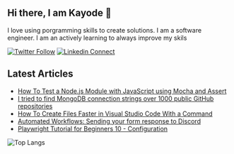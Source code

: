 ## Hi there, I am Kayode 👋
I love using porgramming skills to create solutions. I am a software engineer. I am an actively learning to always improve my skils

[![Twitter Follow](https://img.shields.io/twitter/follow/zt4ff?color=%231DA1F2&label=Follow%20%40zt4ff&logo=twitter&style=for-the-badge)](https://twitter.com/intent/follow?screen_name=zt4ff)
[![Linkedin Connect](https://img.shields.io/badge/linkedin-%230077B5.svg?&style=for-the-badge&logo=linkedin&logoColor=white)](https://www.linkedin.com/in/oluwasegun-kayode-07879b1aa/)

## Latest Articles
<!-- HASHNODE:START -->
- [How To Test a Node.js Module with JavaScript using Mocha and Assert](https://blog.zt4ff.dev/how-to-test-a-nodejs-module-with-javascript-using-mocha-and-assert)
- [I tried to find MongoDB connection strings over 1000 public GitHub repositories](https://blog.zt4ff.dev/i-tried-to-find-mongodb-connection-strings-over-1000-public-github-repositories)
- [How To Create Files Faster in Visual Studio Code With a Command](https://blog.zt4ff.dev/how-to-create-files-faster-in-visual-studio-code-with-a-command)
- [Automated Workflows: Sending your form response to Discord](https://blog.zt4ff.dev/automated-workflows-sending-your-form-response-to-discord)
- [Playwright Tutorial for Beginners 10 - Configuration](https://blog.zt4ff.dev/playwright-tutorial-for-beginners-10-configuration)
<!-- HASHNODE:END -->

![Top Langs](https://github-readme-stats.vercel.app/api/top-langs/?username=zt4ff&theme=radical)

